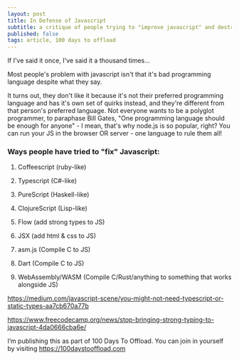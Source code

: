 ```yaml
---
layout: post
title: In Defense of Javascript
subtitle: a critique of people trying to "improve javascript" and destroying the world in the process
published: false
tags: article, 100 days to offload
---
```



If I've said it once, I've said it a thousand times...

Most people's problem with javascript isn't that it's bad programming language
despite what they say.

It turns out, they don't like it because it's not their preferred programming
language and has it's own set of quirks instead, and they're different from
that person's preferred language. Not everyone wants to be a polyglot
programmer, to paraphase Bill Gates, "One programming language should be enough
for anyone" - I mean, that's why node.js is so popular, right? You can run your
JS in the browser OR server - one language to rule them all!

### Ways people have tried to "fix" Javascript:

1. Coffeescript (ruby-like)
2. Typescript (C#-like)
3. PureScript (Haskell-like)
3. ClojureScript (Lisp-like)

3. Flow (add strong types to JS)
4. JSX (add html & css to JS)
5. asm.js (Compile C to JS)
3. Dart (Compile C to JS)
6. WebAssembly/WASM (Compile C/Rust/anything to something that works alongside JS)


https://medium.com/javascript-scene/you-might-not-need-typescript-or-static-types-aa7cb670a77b

https://www.freecodecamp.org/news/stop-bringing-strong-typing-to-javascript-4da0666cba6e/








I’m publishing this as part of 100 Days To Offload. You can join in yourself by
visiting <https://100daystooffload.com>



